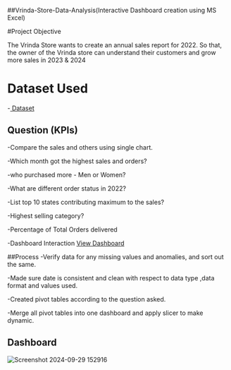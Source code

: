 ##Vrinda-Store-Data-Analysis(Interactive Dashboard creation using MS Excel)

#Project Objective

The Vrinda Store wants to create an annual sales report for 2022. So that, the owner of the Vrinda
store can understand their customers and grow more sales in 2023 & 2024

# Dataset Used
-<a href="https://github.com/shivanipati/Data-Analysis--Dashboard/blob/main/practice.xlsx"> Dataset</a>

## Question (KPIs)
-Compare the sales and others using single chart.

-Which month got the highest sales and orders?

-who purchased more - Men or Women?

-What are different order status in 2022?

-List top 10 states contributing maximum to the sales?

-Highest selling category?

-Percentage of Total Orders delivered

-Dashboard Interaction <a href="https://github.com/shivanipati/Data-Analysis--Dashboard/blob/main/Screenshot%202024-09-29%20152916.png">View Dashboard</a>

##Process
-Verify data for any missing values and anomalies, and sort out the same.

-Made sure date is consistent and clean with respect to data type ,data format and values used.

-Created pivot tables according to the question asked.

-Merge all pivot tables into one dashboard and apply slicer to make dynamic.

## Dashboard
 ![Screenshot 2024-09-29 152916](https://github.com/user-attachments/assets/c98978f5-9008-4273-ab5c-1c6c82acbb96)




